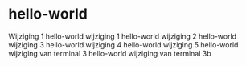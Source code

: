 # hello-world
Wijziging 1
hello-world wijziging 1
hello-world wijziging 2
hello-world wijziging 3
hello-world wijziging 4
hello-world wijziging 5
hello-world wijziging van terminal 3
hello-world wijziging van terminal 3b